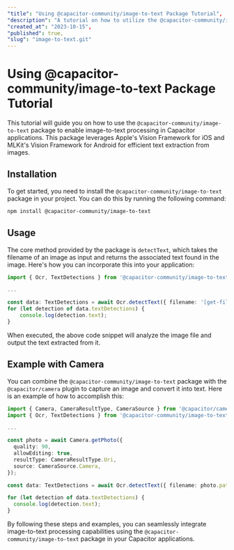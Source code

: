 ```yaml
---
"title": "Using @capacitor-community/image-to-text Package Tutorial",
"description": "A tutorial on how to utilize the @capacitor-community/image-to-text package to perform image to text processing in Capacitor applications using the Apple's Vision Framework for iOS and MLKit's Vision Framework for Android.",
"created_at": "2023-10-15",
"published": true,
"slug": "image-to-text.git"
---
```


# Using @capacitor-community/image-to-text Package Tutorial

This tutorial will guide you on how to use the `@capacitor-community/image-to-text` package to enable image-to-text processing in Capacitor applications. This package leverages Apple's Vision Framework for iOS and MLKit's Vision Framework for Android for efficient text extraction from images.

## Installation

To get started, you need to install the `@capacitor-community/image-to-text` package in your project. You can do this by running the following command:

```bash
npm install @capacitor-community/image-to-text
```

## Usage

The core method provided by the package is `detectText`, which takes the filename of an image as input and returns the associated text found in the image. Here's how you can incorporate this into your application:

```typescript
import { Ocr, TextDetections } from '@capacitor-community/image-to-text';

...

const data: TextDetections = await Ocr.detectText({ filename: '[get-filename-of-image-jpg]' });
for (let detection of data.textDetections) {
    console.log(detection.text);
}
```

When executed, the above code snippet will analyze the image file and output the text extracted from it.

## Example with Camera

You can combine the `@capacitor-community/image-to-text` package with the `@capacitor/camera` plugin to capture an image and convert it into text. Here is an example of how to accomplish this:

```typescript
import { Camera, CameraResultType, CameraSource } from '@capacitor/camera';
import { Ocr, TextDetections } from '@capacitor-community/image-to-text';

...

const photo = await Camera.getPhoto({
  quality: 90,
  allowEditing: true,
  resultType: CameraResultType.Uri,
  source: CameraSource.Camera,
});

const data: TextDetections = await Ocr.detectText({ filename: photo.path });

for (let detection of data.textDetections) {
  console.log(detection.text);
}
```

By following these steps and examples, you can seamlessly integrate image-to-text processing capabilities using the `@capacitor-community/image-to-text` package in your Capacitor applications.
